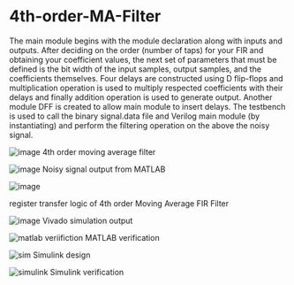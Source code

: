 # 4th-order-MA-Filter

The main module begins with the module declaration along with inputs and outputs. After deciding on the order (number of taps) for your FIR and obtaining your coefficient values, the next set of parameters that must be defined is the bit width of the input samples, output samples, and the coefficients themselves. Four delays are constructed using D flip-flops and multiplication operation is used to multiply respected coefficients with their delays and finally addition operation is used to generate output. 
Another module DFF is created to allow main module to insert delays. The testbench is used to call the binary signal.data file and Verilog main module (by instantiating) and perform the filtering operation on the above the noisy signal.


![image](https://github.com/ChinmaiChowdary/4th-order-MA-Filter/assets/119433702/92198887-1f75-4f83-b2a2-55e3fd8f0931)
4th order moving average filter


![image](https://github.com/ChinmaiChowdary/4th-order-MA-Filter/assets/119433702/6793f425-13f5-4fec-a1da-d42b5c505f21)
Noisy signal output from MATLAB


![image](https://github.com/ChinmaiChowdary/4th-order-MA-Filter/assets/119433702/113c8500-07a6-42df-8cf7-b976c6b636b4)

register transfer logic of 4th order Moving Average FIR Filter


![image](https://github.com/ChinmaiChowdary/4th-order-MA-Filter/assets/119433702/dc9c3995-28e3-4fd9-9dde-39e3544928d0)
Vivado simulation output


![matlab veriifiction](https://github.com/ChinmaiChowdary/4th-order-MA-Filter/assets/119433702/75806e52-b46a-4b47-929f-b0fd00e22355)
MATLAB verification


![sim](https://github.com/ChinmaiChowdary/4th-order-MA-Filter/assets/119433702/1f86f774-4a76-4b04-b172-ed70872e3c7e)
Simulink design


![simulink](https://github.com/ChinmaiChowdary/4th-order-MA-Filter/assets/119433702/2808f522-a745-45d1-aabd-a968bca8b9f6)
Simulink verification

